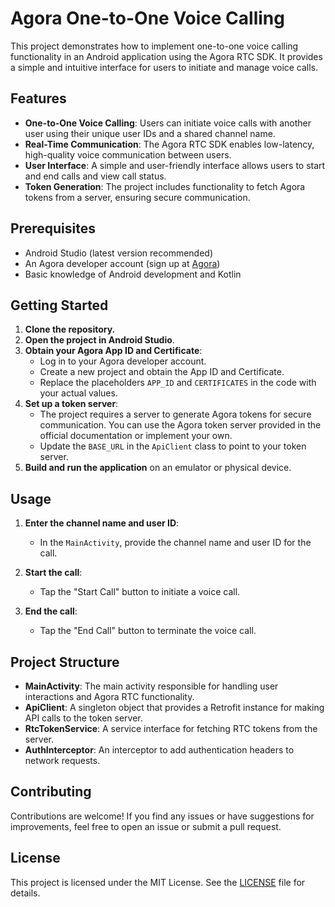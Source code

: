 # Agora One-to-One Voice Calling

This project demonstrates how to implement one-to-one voice calling functionality in an Android application using the Agora RTC SDK. It provides a simple and intuitive interface for users to initiate and manage voice calls.

## Features

- **One-to-One Voice Calling**: Users can initiate voice calls with another user using their unique user IDs and a shared channel name.
- **Real-Time Communication**: The Agora RTC SDK enables low-latency, high-quality voice communication between users.
- **User Interface**: A simple and user-friendly interface allows users to start and end calls and view call status.
- **Token Generation**: The project includes functionality to fetch Agora tokens from a server, ensuring secure communication.

## Prerequisites

- Android Studio (latest version recommended)
- An Agora developer account (sign up at [Agora](https://www.agora.io/))
- Basic knowledge of Android development and Kotlin

## Getting Started

1. **Clone the repository.**
2. **Open the project in Android Studio**.
3. **Obtain your Agora App ID and Certificate**:
   - Log in to your Agora developer account.
   - Create a new project and obtain the App ID and Certificate.
   - Replace the placeholders `APP_ID` and `CERTIFICATES` in the code with your actual values.
4. **Set up a token server**:
   - The project requires a server to generate Agora tokens for secure communication. You can use the Agora token server provided in the official documentation or implement your own.
   - Update the `BASE_URL` in the `ApiClient` class to point to your token server.
5. **Build and run the application** on an emulator or physical device.

## Usage

1. **Enter the channel name and user ID**:
   - In the `MainActivity`, provide the channel name and user ID for the call.

2. **Start the call**:
   - Tap the "Start Call" button to initiate a voice call.

3. **End the call**:
   - Tap the "End Call" button to terminate the voice call.

## Project Structure

- **MainActivity**: The main activity responsible for handling user interactions and Agora RTC functionality.
- **ApiClient**: A singleton object that provides a Retrofit instance for making API calls to the token server.
- **RtcTokenService**: A service interface for fetching RTC tokens from the server.
- **AuthInterceptor**: An interceptor to add authentication headers to network requests.

## Contributing

Contributions are welcome! If you find any issues or have suggestions for improvements, feel free to open an issue or submit a pull request.

## License

This project is licensed under the MIT License. See the [LICENSE](LICENSE) file for details.
